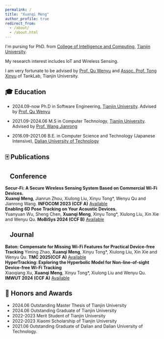 ```yaml
---
permalink: /
title: "Xuanqi Meng"
author_profile: true
redirect_from: 
  - /about/
  - /about.html
---
```

<span class='anchor' id='about-me'></span>

I'm pursing for PhD. from [College of Intelligence and Computing](https://cic.tju.edu.cn/), [Tianjin University](https://www.tju.edu.cn/). 

My research interest includes IoT and Wireless Sensing.

I am very fortunate to be advised by [Prof. Qu Wenyu](https://cic.tju.edu.cn/faculty/wyqu/index.html) and [Assoc. Prof. Tong Xinyu](http://cic.tju.edu.cn/faculty/tongxinyu/index.html) of TankLab, Tianjin University. 


## 🎓 Education
* 2024.09-now  Ph.D in Software Engineering, [Tianjin University](https://www.tju.edu.cn/). Advised by [Prof. Qu Wenyu](https://cic.tju.edu.cn/faculty/wyqu/index.html) 

* 2021.09-2024.06 M.S in Computer Technology, [Tianjin University](https://www.tju.edu.cn/). Advised by [Prof. Wang Jianrong](https://cic.tju.edu.cn/faculty/wjr/researchInfo.html)

* 2016.09-2021.06 B.E. in Computer Science and Technology (Japanese Intensive), [Dalian University of Technology](https://www.dlut.edu.cn/)

## 🀄 Publications
## &ensp; **Conference**
**Secur-Fi: A Secure Wireless Sensing System Based on Commercial Wi-Fi Devices.** <br/>
   **Xuanqi Meng**, Jianrun Zhou, Xiulong Liu, Xinyu Tong*, Wenyu Qu and Jianrong Wang. **INFOCOM 2023 (CCF A)** [Available](https://ieeexplore.ieee.org/abstract/document/10229055)<br/>
**Enabling 6D Pose Tracking on Your Acoustic Devices.** <br/>
   Yuanyuan Wu, Sheng Chen, **Xuanqi Meng**,  Xinyu Tong*, Xiulong Liu, Xin Xie and Wenyu Qu. **MoBiSys 2024 (CCF B)** [Available](https://dl.acm.org/doi/abs/10.1145/3643832.3661875)
   
## &ensp; **Journal**
**Baton: Compensate for Missing Wi-Fi Features for Practical Device-free Tracking**
  Yiming Zhao, **Xuanqi Meng**, Xinyu Tong*, Xiulong Liu, Xin Xie and Wenyu Qu. **TMC 2025(CCF A)** [Available](https://ieeexplore.ieee.org/abstract/document/10962318)<br/>
**HyperTracking: Exploring the Hyperbolic Model for Non-line-of-sight Device-free Wi-Fi Tracking**<br/>
   Xiaoqiang Xu, **Xuanqi Meng**, Xinyu Tong*, Xiulong Liu and Wenyu Qu. **IMWUT 2024 (CCF A)** [Available](https://dl.acm.org/doi/abs/10.1145/3631434)

## 🎉 Honors and Awards
* 2024.06 Outstanding Master Thesis of Tianjin University
* 2024.06 Outstanding Graduate of Tianjin University
* 2022-2023 Merit Student of Tianjin University
* 2022-2023 Xiaomi Scholarship of Tianjin University
* 2021.06 Outstanding Graduate of Dalian and Dalian University of Technology.
